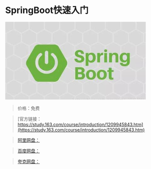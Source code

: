 # SpringBoot快速入门

![img](../../../assets/study163/free/121899cd1d984cde8bf850607ae220fe.jpg)

> 价格：免费

> [官方链接：https://study.163.com/course/introduction/1209945843.htm](https://study.163.com/course/introduction/1209945843.htm)

> [阿里网盘：]()

> [百度网盘：]()

> [夸克网盘：]()
